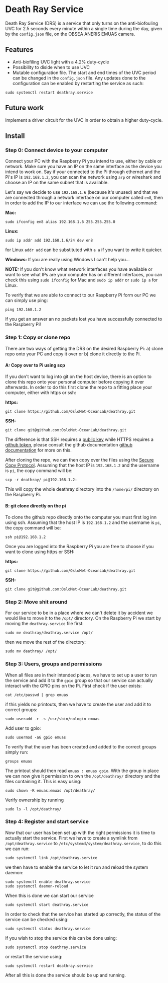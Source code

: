 # Death Ray Service
Death Ray Service (DRS) is a service that only turns on the anti-biofouling UVC for 2.5 seconds every minute within a single time during the day, given by the `config.json` file, on the OBSEA ANERIS EMUAS camera.

## Features
- Anti-biofiling UVC light with a $4.2\%$ duty-cycle
- Possibility to diside when to use UVC
- Mutable configuration file. The start and end times of the UVC period can be changed in the `config.json` file. Any updates done to the configuration can be enabled by restarting the service as such:
```shell 
sudo systemctl restart deathray.service
```

## Future work
Implement a driver circuit for the UVC in order to obtain a higher duty-cycle.

## Install
### Step 0: Connect device to your computer
Connect your PC with the Raspberry Pi you intend to use, either by cable or network. Make sure you have an IP on the same interface as the device you intend to work on. Say if your connected to the Pi through ethernet and the Pi's IP is `192.168.1.2`, you can scan the network using `arp` or wireshark and choose an IP on the same subnet that is available. 

Let's say we decide to use `192.168.1.6` (because it's unused) and that we are connected through a network interface on our computer called `en8`, then in order to add the IP to our interface we can use the following command:

**Mac:**
```shell
sudo ifconfig en8 alias 192.168.1.6 255.255.255.0
```
**Linux:**
```shell
sudo ip addr add 192.168.1.6/24 dev en8
```
for Linux `addr add` can be substituted with `a a` if you want to write it quicker.

**Windows:** If you are really using Windows I can't help you...

**NOTE:** If you don't know what network interfaces you have available or want to see what IPs are your computer has on different interfaces, you can check this using `sudo ifconfig` for Mac and 
`sudo ip addr` or `sudo ip a` for Linux.

To verify that we are able to connect to our Raspberry Pi form our PC we can simply use ping:
```shell
ping 192.168.1.2
```
If you get an answer an no packets lost you have successfully connected to the Raspberry Pi! 


### Step 1: Copy or clone repo
There are two ways of getting the DRS on the desired Raspberry Pi: a) clone repo onto your PC and copy it over or b) clone it directly to the Pi.

#### A: Copy over to Pi using scp
If you don't want to log into git on the host device, there is an option to clone this repo onto your personal computer before copying it over afterwards. In order to do this first clone the repo to a fitting place your computer, either with https or ssh:

**https:**
```shell
git clone https://github.com/OsloMet-OceanLab/deathray.git
```

**SSH:**
```shell
git clone git@github.com:OsloMet-OceanLab/deathray.git
```

The difference is that SSH requires a [public key](https://docs.github.com/en/authentication/connecting-to-github-with-ssh/adding-a-new-ssh-key-to-your-github-account) while HTTPS requires a [github token](https://docs.github.com/en/authentication/keeping-your-account-and-data-secure/managing-your-personal-access-tokens), please consult the github documentation  [github documentation](https://docs.github.com/en/repositories/creating-and-managing-repositories/cloning-a-repository) for more on this.

After cloning the repo, we can then copy over the files using the [Secure Copy Protocol](https://en.wikipedia.org/wiki/Secure_copy_protocol). Assuming that the host IP is `192.168.1.2` and the username is `pi`, the copy command will be:
```shell
scp -r deathray/ pi@192.168.1.2:
```
This will copy the whole deathray directory into the `/home/pi/` directory on the Raspberry Pi.

#### B: git clone directly on the pi
To clone the github repo directly onto the computer you must first log inn using ssh. Assuming that the host IP is `192.168.1.2` and the username is `pi`, the copy command will be:
```shell
ssh pi@192.168.1.2
```
Once you are logged into the Raspberry Pi you are free to choose if you want to clone using https or SSH:

**https:**
```shell
git clone https://github.com/OsloMet-OceanLab/deathray.git
```

**SSH:**
```shell
git clone git@github.com:OsloMet-OceanLab/deathray.git
```

### Step 2: Move shit around
For our service to be in a place where we can't delete it by accident we would like to move it to the `/opt/` directory. On the Raspberry Pi we start by moving the `deathray.service` file first:
```shell
sudo mv deathray/deathray.service /opt/
```
then we move the rest of the directory:
```shell
sudo mv deathray/ /opt/
```

### Step 3: Users, groups and permissions
When all files are in their intended places, we have to set up a user to run the service and add it to the `gpio` group so that our service can actually interact with the GPIO pins on the Pi. First check if the user exists:
```shell
cat /etc/passwd | grep emuas
```
if this yields no printouts, then we have to create the user and add it to correct groups:
```shell
sudo useradd -r -s /usr/sbin/nologin emuas
```
Add user to gpio:
```shell
sudo usermod -aG gpio emuas
```
To verify that the user has been created and added to the correct groups simply run:

```shell
groups emuas
```
The printout should then read `emuas : emuas gpio`. With the group in place we can now give it permission to own the `/opt/deathray/` directory and the files containing it. This is easy using:

```shell
sudo chown -R emuas:emuas /opt/deathray/
```
Verify ownership by running
```shell
sudo ls -l /opt/deathray/
```

### Step 4: Register and start service
Now that our user has been set up with the right permissions it is time to actually start the service. First we have to create a symlink from `/opt/deathray.service` to `/etc/systemd/system/deathray.service`, to do this we can run:
```shell
sudo systemctl link /opt/deathray.service
```
we then have to enable the service to let it run and reload the system daemon:
```shell
sudo systemctl enable deathray.service
sudo systemctl daemon-reload
```
When this is done we can start our service
```shell 
sudo systemctl start deathray.service
```
In order to check that the service has started up correctly, the status of the service can be checked using:
```shell 
sudo systemctl status deathray.service
```
If you wish to stop the service this can be done using:
```shell 
sudo systemctl stop deathray.service
```
or restart the service using:
```shell 
sudo systemctl restart deathray.service
```
After all this is done the service should be up and running.
